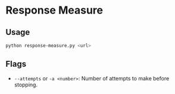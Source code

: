# Response Measure

## Usage
```bash
python response-measure.py <url>
```

## Flags
- `--attempts` or `-a <number>`: Number of attempts to make before stopping.
